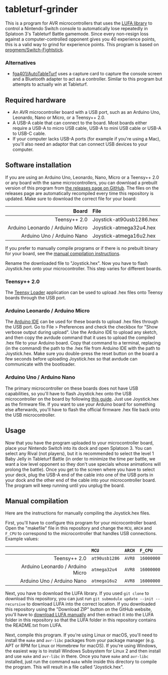 # tableturf-grinder

This is a program for AVR microcontrollers that uses the [LUFA library](https://github.com/abcminiuser/lufa) to control a Nintendo Switch console to automatically lose repeatedly in Splatoon 3's Tableturf Battle gamemode. Since every non-resign loss against a computer-controlled opponent gives you 40 experience points, this is a valid way to grind for experience points. This program is based on [progmem/Switch-Fightstick](https://github.com/progmem/Switch-Fightstick).

### Alternatives

* [fga401/AutoTableTurf](https://github.com/fga401/AutoTableTurf) uses a capture card to capture the console screen and a Bluetooth adapter to act as a controller. Similar to this program but attempts to actually win at Tableturf.

## Required hardware

* An AVR microcontroller board with a USB port, such as an Arduino Uno, Leonardo, Nano or Micro, or a Teensy++ 2.0. 
* A USB-A cable that can connect to the board. Most boards either require a USB-A to micro USB cable, USB-A to mini USB cable or USB-A to USB-C cable.
* If your computer lacks USB-A ports (for example if you're using a Mac), you'll also need an adaptor that can connect USB devices to your computer.

## Software installation

If you are using an Arduino Uno, Leonardo, Nano, Micro or a Teensy++ 2.0 or any board with the same microcontrollers, you can download a prebuilt version of this program from [the releases page on GitHub](https://github.com/HelloImWar/tableturf-grinder/releases/tag/latest). The files on the releases page are automatically recompiled every time this repository is updated. Make sure to download the correct file for your board:

| Board | File |
| -: | :- |
| Teensy++ 2.0 | Joystick-at90usb1286.hex |
| Arduino Leonardo / Arduino Micro | Joystick-atmega32u4.hex |
| Arduino Uno / Arduino Nano | Joystick-atmega16u2.hex |

If you prefer to manually compile programs or if there is no prebuilt binary for your board, see the [manual compilation instructions](#manual-compilation).

Rename the downloaded file to "Joystick.hex". Now you have to flash Joystick.hex onto your microcontroller. This step varies for different boards.

### Teensy++ 2.0

The [Teensy Loader](https://www.pjrc.com/teensy/loader.html) application can be used to upload .hex files onto Teensy boards through the USB port.

### Arduino Leonardo / Arduino Micro

The [Arduino IDE](https://www.arduino.cc/en/software) can be used for these boards to upload .hex files through the USB port. Go to File > Preferences and check the checkbox for "Show verbose output during upload". Use the Arduino IDE to upload any sketch, and then copy the avrdude command that it uses to upload the compiled .hex file to your Arduino board. Copy that command to a terminal, replacing (in the command) the path to the .hex file from Arduino IDE with the path to Joystick.hex. Make sure you double-press the reset button on the board a few seconds before uploading Joystick.hex so that avrdude can communicate with the bootloader.

### Arduino Uno / Arduino Nano
The primary microcontroller on these boards does not have USB capabilities, so you'll have to flash Joystick.hex onto the USB microcontroller on the board by following [this guide](https://docs.arduino.cc/hacking/software/DFUProgramming8U2). Just use Joystick.hex as the firmware file. If you want to use your Arduino board for something else afterwards, you'll have to flash the official firmware .hex file back onto the USB microcontroller.

## Usage

Now that you have the program uploaded to your microcontroller board, place your Nintendo Switch into its dock and open Splatoon 3. You can select any Rival (not players), but it is recommended to select the level 1 Baby Jelly in Tableturf Battle (in order to minimize the time per battle, we want a low level opponent so they don't use specials whose animations will prolong the battle). Once you get to the screen where you have to select your deck, plug the USB-A end of the cable into one of the USB ports in your dock and the other end of the cable into your microcontroller board. The program will keep running until you unplug the board.

## Manual compilation

Here are the instructions for manually compiling the Joystick.hex files.

First, you'll have to configure this program for your microcontroller board. Open the "makefile" file in this repository and change the `MCU`, `ARCH` and `F_CPU` to correspond to the microcontroller that handles USB connections. Example values:

| | `MCU` | `ARCH` | `F_CPU` |
| -: | :- | :- | :- |
| Teensy++ 2.0 | `at90usb1286` | `AVR8` | `16000000` |
| Arduino Leonardo / Arduino Micro | `atmega32u4` | `AVR8` | `16000000` |
| Arduino Uno / Arduino Nano | `atmega16u2` | `AVR8` | `16000000` |

Next, you have to download the LUFA library. If you used `git clone` to download this repository, you can just run `git submodule update --init --recursive` to download LUFA into the correct location. If you downloaded this repository using the "Download ZIP" button on the GitHub website, you'll have to [download LUFA manually](https://github.com/abcminiuser/lufa/archive/refs/tags/LUFA-210130.zip) and then extract it into the LUFA folder in this repository so that the LUFA folder in this repository contains the README.txt from LUFA.

Next, compile this program. If you're using Linux or macOS, you'll need to install the `make` and `avr-libc` packages from your package manager (e.g. APT or RPM for Linux or Homebrew for macOS). If you're using Windows, the easiest way is to install Windows Subsystem for Linux 2 and then install and use `make` and `avr-libc` in there. Once you have `make` and `avr-libc` installed, just run the command `make` while inside this directory to compile the program. This will result in a file called "Joystick.hex".
